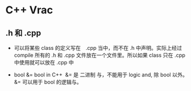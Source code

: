 # C++ Vrac #

## .h 和 .cpp ##

* 可以将某些 class 的定义写在　.cpp 当中，而不在 .h 中声明。实际上经过 compile 所有的 .h 和 .cpp 文件放在一个文件里。所以如果 class 只在 .cpp 中使用就可以放在 .cpp 中

* bool &= bool in C++
  &= 是 二进制 与，不能用于 logic and, 除 bool 以外。&= 可以用于 bool 的逻辑与。
